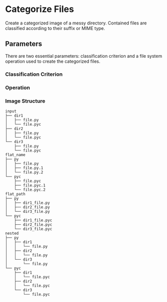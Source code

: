# Categorize Files
Create a categorized image of a messy directory. Contained files are classified
according to their suffix or MIME type.

## Parameters
There are two essential parameters: classification criterion and a file system
operation used to create the categorized files.

### Classification Criterion

### Operation

### Image Structure
```
input
├── dir1
│   ├── file.py
│   └── file.pyc
├── dir2
│   ├── file.py
│   └── file.pyc
└── dir3
    ├── file.py
    └── file.pyc
flat_name
├── py
│   ├── file.py
│   ├── file.py.1
│   └── file.py.2
└── pyc
    ├── file.pyc
    ├── file.pyc.1
    └── file.pyc.2
flat_path
├── py
│   ├── dir1_file.py
│   ├── dir2_file.py
│   └── dir3_file.py
└── pyc
    ├── dir1_file.pyc
    ├── dir2_file.pyc
    └── dir3_file.pyc
nested
├── py
│   ├── dir1
│   │   └── file.py
│   ├── dir2
│   │   └── file.py
│   └── dir3
│       └── file.py
└── pyc
    ├── dir1
    │   └── file.pyc
    ├── dir2
    │   └── file.pyc
    └── dir3
        └── file.pyc
```
